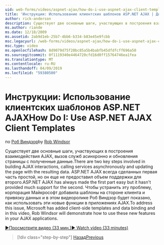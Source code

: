 ```yaml
---
uid: web-forms/videos/aspnet-ajax/how-do-i-use-aspnet-ajax-client-templates
title: 'Инструкции: Использование клиентских шаблонов ASP.NET AJAX | Документация Майкрософт'
author: rick-anderson
description: Существует две основные шаги, участвующих в построения взаимодействия AJAX, вызов служб асинхронно и обновления страницы с полученные данные. H AJAX для ASP.NET...
ms.author: riande
ms.date: 12/18/2009
ms.assetid: 2ab9d1eb-25b7-4bb6-b334-b83e45e9fcbb
msc.legacyurl: /web-forms/videos/aspnet-ajax/how-do-i-use-aspnet-ajax-client-templates
msc.type: video
ms.openlocfilehash: 8d9079d75f20bc85a5b4babfb45dfdfcff696a50
ms.sourcegitcommit: 0f1119340e4464720cfd16d0ff15764746ea1fea
ms.translationtype: MT
ms.contentlocale: ru-RU
ms.lasthandoff: 04/09/2019
ms.locfileid: "59380500"
---
```

# <a name="how-do-i-use-aspnet-ajax-client-templates"></a><span data-ttu-id="0feb5-104">Инструкции: Использование клиентских шаблонов ASP.NET AJAX</span><span class="sxs-lookup"><span data-stu-id="0feb5-104">How Do I: Use ASP.NET AJAX Client Templates</span></span>

<span data-ttu-id="0feb5-105">по [Роб Виндзор](https://twitter.com/robwindsor)</span><span class="sxs-lookup"><span data-stu-id="0feb5-105">by [Rob Windsor](https://twitter.com/robwindsor)</span></span>

<span data-ttu-id="0feb5-106">Существует две основные шаги, участвующих в построения взаимодействия AJAX, вызов служб асинхронно и обновления страницы с полученные данные.</span><span class="sxs-lookup"><span data-stu-id="0feb5-106">There are two key steps involved in building AJAX interactions, calling services asynchronously and updating the page with the resulting data.</span></span> <span data-ttu-id="0feb5-107">ASP.NET AJAX всегда сделанных первая часть простой, но он еще не предоставил объем поддержки для второго.</span><span class="sxs-lookup"><span data-stu-id="0feb5-107">ASP.NET AJAX has always made the first part easy but it hasn't provided much support for the second.</span></span> <span data-ttu-id="0feb5-108">Чтобы устранить эту проблему, корпорация Майкрософт добавила шаблоны на стороне клиента и привязку данных и в этом видеоролике Роб Виндзор будет показано, как использовать эти новые функции в приложениях AJAX.</span><span class="sxs-lookup"><span data-stu-id="0feb5-108">To address this issue, Microsoft has added client-side templates and data binding and in this video, Rob Windsor will demonstrate how to use these new features in your AJAX applications.</span></span>

[<span data-ttu-id="0feb5-109">&#9654;Просмотрите видео (33 мин.)</span><span class="sxs-lookup"><span data-stu-id="0feb5-109">&#9654; Watch video (33 minutes)</span></span>](https://channel9.msdn.com/Blogs/ASP-NET-Site-Videos/how-do-i-use-aspnet-ajax-client-templates)

> [!div class="step-by-step"]
> [<span data-ttu-id="0feb5-110">Назад</span><span class="sxs-lookup"><span data-stu-id="0feb5-110">Previous</span></span>](how-do-i-customize-error-handling-for-the-aspnet-ajax-updatepanel.md)
